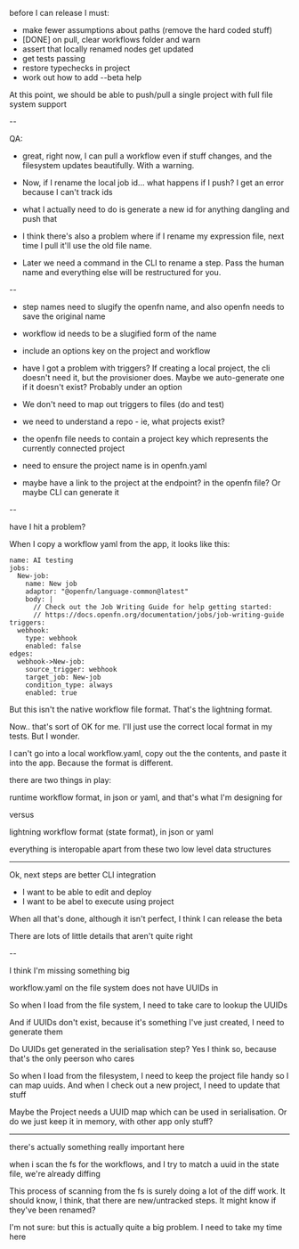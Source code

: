 before I can release I must:

- make fewer assumptions about paths (remove the hard coded stuff)
- [DONE] on pull, clear workflows folder and warn
- assert that locally renamed nodes get updated
- get tests passing
- restore typechecks in project
- work out how to add --beta help

At this point, we should be able to push/pull a single project with full file system support

--

QA:

- great, right now, I can pull a workflow even if stuff changes, and the filesystem updates beautifully. With a warning.

- Now, if I rename the local job id... what happens if I push? I get an error because I can't track ids
- what I actually need to do is generate a new id for anything dangling and push that

- I think there's also a problem where if I rename my expression file, next time I pull it'll use the old file name.

- Later we need a command in the CLI to rename a step. Pass the human name and everything else will be restructured for you.

--

- step names need to slugify the openfn name, and also openfn needs to save the original name

- workflow id needs to be a slugified form of the name
- include an options key on the project and workflow

- have I got a problem with triggers? If creating a local project, the cli doesn't need it, but the provisioner does. Maybe we auto-generate one if it doesn't exist? Probably under an option

- We don't need to map out triggers to files (do and test)

- we need to understand a repo - ie, what projects exist?

- the openfn file needs to contain a project key which represents the currently connected project

- need to ensure the project name is in openfn.yaml

- maybe have a link to the project at the endpoint? in the openfn file? Or maybe CLI can generate it

--

have I hit a problem?

When I copy a workflow yaml from the app, it looks like this:

```
name: AI testing
jobs:
  New-job:
    name: New job
    adaptor: "@openfn/language-common@latest"
    body: |
      // Check out the Job Writing Guide for help getting started:
      // https://docs.openfn.org/documentation/jobs/job-writing-guide
triggers:
  webhook:
    type: webhook
    enabled: false
edges:
  webhook->New-job:
    source_trigger: webhook
    target_job: New-job
    condition_type: always
    enabled: true
```

But this isn't the native workflow file format. That's the lightning format.

Now.. that's sort of OK for me. I'll just use the correct local format in my tests. But I wonder.

I can't go into a local workflow.yaml, copy out the the contents, and paste it into the app. Because the format is different.

there are two things in play:

runtime workflow format, in json or yaml, and that's what I'm designing for

versus

lightning workflow format (state format), in json or yaml

everything is interopable apart from these two low level data structures

---

Ok, next steps are better CLI integration

- I want to be able to edit and deploy
- I want to be abel to execute using project

When all that's done, although it isn't perfect, I think I can release the beta

There are lots of little details that aren't quite right

--

I think I'm missing something big

workflow.yaml on the file system does not have UUIDs in

So when I load from the file system, I need to take care to lookup the UUIDs

And if UUIDs don't exist, because it's something I've just created, I need to generate them

Do UUIDs get generated in the serialisation step? Yes I think so, because that's the only peerson who cares

So when I load from the filesystem, I need to keep the project file handy so I can map uuids. And when I check out a new project, I need to update that stuff

Maybe the Project needs a UUID map which can be used in serialisation. Or do we just keep it in memory, with other app only stuff?

---

there's actually something really important here

when i scan the fs for the workflows, and I try to match a uuid in the state file, we're already diffing

This process of scanning from the fs is surely doing a lot of the diff work. It should know, I think, that there are new/untracked steps. It might know if they've been renamed?

I'm not sure: but this is actually quite a big problem. I need to take my time here
